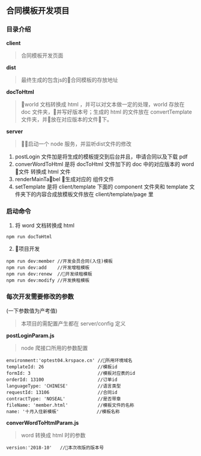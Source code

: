 ## 合同模板开发项目

### 目录介绍

**client**

>合同模板开发页面

**dist**

>最终生成的包含js的合同模板的存放地址

**docToHtml**

>world 文档转换成 html ，并可以对文本做一定的处理，world 存放在 doc 文件夹，并写好版本号；生成的 html 的文件放在 convertTemplate 文件夹，并放在对应版本的文件下。

**server**

>启动一个 node 服务，并监听dist文件的修改
1. postLogin 文件加是将生成的模板提交到后台并且，申请合同以及下载 pdf 
2. converWordToHtml 是将 docToHtml 文件加下的 doc 中的对应版本的 word 文件 转换成 html 文件
3. renderMainTabel 生成对应的 组件文件
4. setTemplate 是将 client/template 下面的 component 文件夹和 template 文件夹下的内容合成放模板文件放在 client/template/page 里


### 启动命令
1. 将 word 文档转换成 html

```
npm run docToHtml
```
2. 项目开发
```
npm run dev:member //开发会员合同(入住)模板
npm run dev:add    //开发增租模板
npm run dev:renew  //开发续租模板
npm run dev:modify //开发换租模板
```

### 每次开发需要修改的参数
(一下参数值为产考值)
>本项目的需配置产生都在 server/config 定义

**postLoginParam.js** 
>node 爬接口所用的参数配置
```
environment:'optest04.krspace.cn' //所用环境域名
templateId: 26                    //模板id
formId: 3                         //模板对应表的id
orderId: 13100                    //订单id
languageType: 'CHINESE'           //语言类型
requestId: 13106                  //合同id
contractType: 'NOSEAL'            //是否带章
fileName: 'member.html'           //模板文件的名称
name: '十月入住新模板'              //模板名称
```
**converWordToHtmlParam.js** 
>word 转换成 html 时的参数
```
version:'2018-10'   //本次改版的版本号
```

